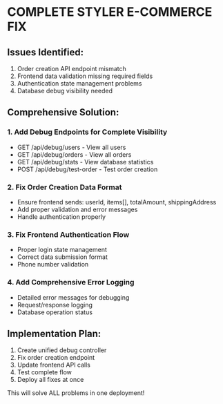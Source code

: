 # COMPLETE STYLER E-COMMERCE FIX

## Issues Identified:
1. Order creation API endpoint mismatch
2. Frontend data validation missing required fields
3. Authentication state management problems
4. Database debug visibility needed

## Comprehensive Solution:

### 1. Add Debug Endpoints for Complete Visibility
- GET /api/debug/users - View all users
- GET /api/debug/orders - View all orders  
- GET /api/debug/stats - View database statistics
- POST /api/debug/test-order - Test order creation

### 2. Fix Order Creation Data Format
- Ensure frontend sends: userId, items[], totalAmount, shippingAddress
- Add proper validation and error messages
- Handle authentication properly

### 3. Fix Frontend Authentication Flow
- Proper login state management
- Correct data submission format
- Phone number validation

### 4. Add Comprehensive Error Logging
- Detailed error messages for debugging
- Request/response logging
- Database operation status

## Implementation Plan:
1. Create unified debug controller
2. Fix order creation endpoint
3. Update frontend API calls
4. Test complete flow
5. Deploy all fixes at once

This will solve ALL problems in one deployment!